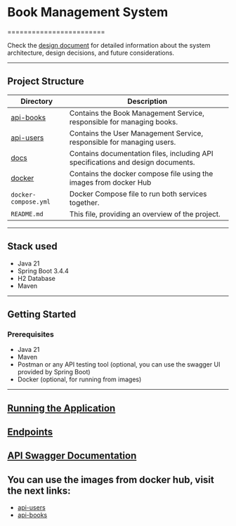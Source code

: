 # Book Management System

========================

Check the [design document](docs/design-doc.md) for detailed information about the system architecture, design
decisions, and future considerations.

___

## Project Structure

| Directory                | Description                                                                      |
|--------------------------|----------------------------------------------------------------------------------|
| [api-books](./api-books) | Contains the Book Management Service, responsible for managing books.            |
| [api-users](./api-users) | Contains the User Management Service, responsible for managing users.            |
| [docs](./docs)           | Contains documentation files, including API specifications and design documents. |
| [docker](./docker)       | Contains the docker compose file using the images from docker Hub                |
| `docker-compose.yml`     | Docker Compose file to run both services together.                               |
| `README.md`              | This file, providing an overview of the project.                                 |

___

## Stack used

- Java 21
- Spring Boot 3.4.4
- H2 Database
- Maven

___

## Getting Started

### Prerequisites

- Java 21
- Maven
- Postman or any API testing tool (optional, you can use the swagger UI provided by Spring Boot)
- Docker (optional, for running from images)

___

## [Running the Application](docs/running-app.md)

## [Endpoints](docs/endpoints.md)

## [API Swagger Documentation](docs/swagger)

## You can use the images from docker hub, visit the next links:

- [api-users](https://hub.docker.com/r/karlitasg7/api-users)
- [api-books](https://hub.docker.com/r/karlitasg7/api-books)

